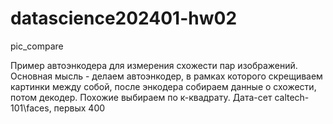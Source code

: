 # datascience202401-hw02
pic_compare

Пример автоэнкодера для измерения схожести пар изображений.
Основная мысль - делаем автоэнкодер, в рамках которого скрещиваем картинки между собой, после энкодера собираем данные о схожести, потом декодер. Похожие выбираем по к-квадрату.
Дата-сет caltech-101\faces, первых 400
